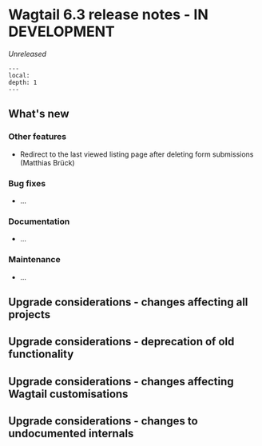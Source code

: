 # Wagtail 6.3 release notes - IN DEVELOPMENT

_Unreleased_

```{contents}
---
local:
depth: 1
---
```

## What's new

### Other features

 * Redirect to the last viewed listing page after deleting form submissions (Matthias Brück)

### Bug fixes

 * ...

### Documentation

 * ...

### Maintenance

 * ...


## Upgrade considerations - changes affecting all projects

## Upgrade considerations - deprecation of old functionality

## Upgrade considerations - changes affecting Wagtail customisations

## Upgrade considerations - changes to undocumented internals
